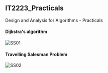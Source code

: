 ## IT2223_Practicals

Design and Analysis for Algorithms - Practicals

#### Dijkstra's algorithm

![SS01](https://github.com/user-attachments/assets/9498567f-3482-4f38-9063-e80096d312b4)


#### Travelling Salesman Problem

![SS02](https://github.com/user-attachments/assets/c6fedb70-f485-4063-a728-55ae04dc463d)
